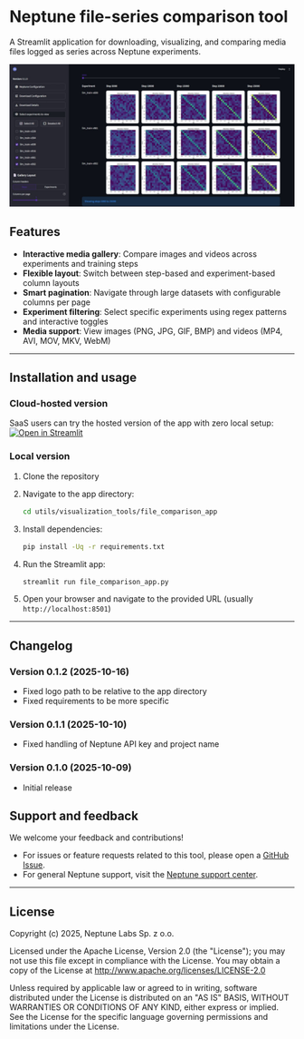 # Neptune file-series comparison tool

A Streamlit application for downloading, visualizing, and comparing media files logged as series across Neptune experiments.

[![Streamlit interface showing a gallery of files logged with Neptune.](./assets/screenshot.jpeg)](./assets/screenshot.jpeg)

## Features

- **Interactive media gallery**: Compare images and videos across experiments and training steps
- **Flexible layout**: Switch between step-based and experiment-based column layouts
- **Smart pagination**: Navigate through large datasets with configurable columns per page
- **Experiment filtering**: Select specific experiments using regex patterns and interactive toggles
- **Media support**: View images (PNG, JPG, GIF, BMP) and videos (MP4, AVI, MOV, MKV, WebM)

---

## Installation and usage

### Cloud-hosted version

SaaS users can try the hosted version of the app with zero local setup: [![Open in Streamlit](https://static.streamlit.io/badges/streamlit_badge_black_white.svg)](https://neptune-file-comparison.streamlit.app/)

### Local version

1. Clone the repository
2. Navigate to the app directory:

   ```bash
   cd utils/visualization_tools/file_comparison_app
   ```

3. Install dependencies:

   ```bash
   pip install -Uq -r requirements.txt
   ```

4. Run the Streamlit app:

   ```bash
   streamlit run file_comparison_app.py
   ```

5. Open your browser and navigate to the provided URL (usually `http://localhost:8501`)

---

## Changelog

### Version 0.1.2 (2025-10-16)

- Fixed logo path to be relative to the app directory
- Fixed requirements to be more specific

### Version 0.1.1 (2025-10-10)

- Fixed handling of Neptune API key and project name

### Version 0.1.0 (2025-10-09)

- Initial release

## Support and feedback

We welcome your feedback and contributions!

- For issues or feature requests related to this tool, please open a [GitHub Issue][Github issues].
- For general Neptune support, visit the [Neptune support center][Support center].

---

## License

Copyright (c) 2025, Neptune Labs Sp. z o.o.

Licensed under the Apache License, Version 2.0 (the "License");
you may not use this file except in compliance with the License.
You may obtain a copy of the License at http://www.apache.org/licenses/LICENSE-2.0

Unless required by applicable law or agreed to in writing, software distributed under the License is distributed on an "AS IS" BASIS,
WITHOUT WARRANTIES OR CONDITIONS OF ANY KIND, either express or implied.
See the License for the specific language governing permissions and limitations under the License.

[GitHub issues]: https://github.com/neptune-ai/scale-examples/issues/new
[Support center]: https://support.neptune.ai/
